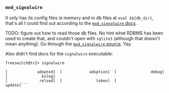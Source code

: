 ### `mod_signalwire`

It only has its config files in memory and in db files at `eval $${db_dir}`, that's all I could find out according to the [`mod_signalwire` docs](https://freeswitch.org/confluence/display/FREESWITCH/mod_signalwire).

TODO: figure out how to read those db files. No hint what RDBMS has been used to create that, and couldn't open with `sqlite3` (although that doesn't mean anything). Go through the [`mod_signalwire` source](https://freeswitch.org/stash/projects/FS/repos/freeswitch/browse/src/mod/applications/mod_signalwire/mod_signalwire.c). Yay.

Also didn't find docs for the `signalwire` executable:
```text
freeswitch@tr2> signalwire

[             adopted]  [            adoption]  [               debug]  [               kslog]
[              reload]  [               token]  [              update]```

